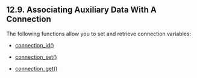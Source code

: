 <div id="assocauxdata" class="section">

<div class="titlepage">

<div>

<div>

## 12.9. Associating Auxiliary Data With A Connection

</div>

</div>

</div>

The following functions allow you to set and retrieve connection
variables:

<div class="itemizedlist">

- <a href="fn_connection_id.html" class="link" shape="rect"
  title="connection_id">connection_id()</a>

- <a href="fn_connection_set.html" class="link" shape="rect"
  title="connection_set">connection_set()</a>

- <a href="fn_connection_get.html" class="link" shape="rect"
  title="connection_get">connection_get()</a>

</div>

</div>
